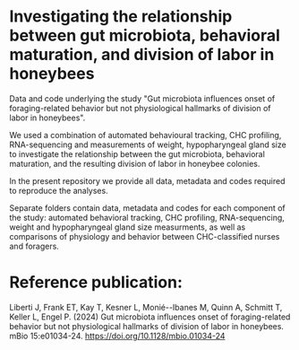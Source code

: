 # Investigating the relationship between gut microbiota, behavioral maturation, and division of labor in honeybees
Data and code underlying the study "Gut microbiota influences onset of foraging-related behavior but not physiological hallmarks of division of labor in honeybees".

We used a combination of automated behavioural tracking, CHC profiling, RNA-sequencing and measurements of weight, hypopharyngeal gland size to investigate the relationship between the gut microbiota, behavioral maturation, and the resulting division of labor in honeybee colonies. <br />

In the present repository we provide all data, metadata and codes required to reproduce the analyses. 

Separate folders contain data, metadata and codes for each component of the study: automated behavioral tracking, CHC profiling, RNA-sequencing, weight and hypopharyngeal gland size measurments, as well as comparisons of physiology and behavior between CHC-classified nurses and foragers.

# Reference publication:
Liberti J, Frank ET, Kay T, Kesner L, Monié--Ibanes M, Quinn A, Schmitt T, Keller L, Engel P. (2024) Gut microbiota influences onset of foraging-related behavior but not physiological hallmarks of division of labor in honeybees. mBio 15:e01034-24. https://doi.org/10.1128/mbio.01034-24
